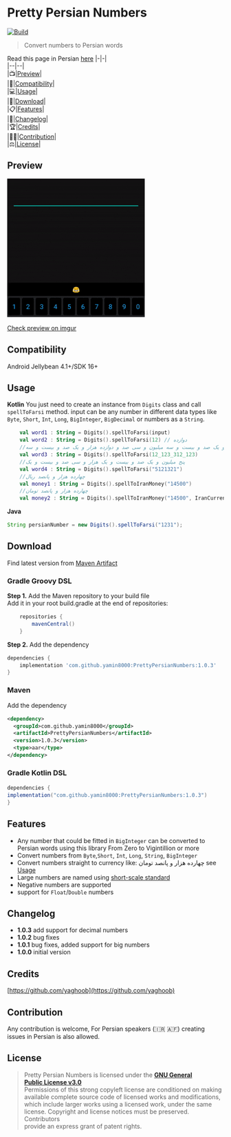 
# Pretty Persian Numbers  
  [![Build](https://api.travis-ci.com/yamin8000/PrettyPersianNumbers.svg?branch=master)](https://travis-ci.com/github/yamin8000/PrettyPersianNumbers)
> Convert numbers to Persian words  

  Read this page in Persian [here](https://github.com/yamin8000/PrettyPersianNumbers/wiki/Readme-Persian)
|-|-|  
|--|--|  
|📺|[Preview](#Preview)|  
|📱|[Compatibility](#Compatibility)|  
|💻|[Usage](#Usage)|  
|📩|[Download](#Download)|  
|📋|[Features](#Features)|  
|🧾|[Changelog](#Changelog)|  
|🏆|[Credits](#Credits)|  
|👨‍💻|[Contribution](#Contribution)|  
|⚖️|[License](#License)|  
  
  
## Preview  
![ScreenShot](/screen.gif)

[Check preview on imgur](https://imgur.com/unZlSke)
## Compatibility  
  Android Jellybean 4.1+/SDK 16+  
## Usage  
**Kotlin**
You just need to create an instance from `Digits` class and call `spellToFarsi` method. input can be any number in different data types like `Byte`, `Short`, `Int`, `Long`, `BigInteger`, `BigDecimal` or numbers as a `String`.
```kotlin
    val word1 : String = Digits().spellToFarsi(input)
    val word2 : String = Digits().spellToFarsi(12) // دوازده
    //دوازده میلیارد و یک صد و بیست و سه میلیون و سی صد و دوازده هزار و یک صد و بیست و سه
    val word3 : String = Digits().spellToFarsi(12_123_312_123)
    //پنج میلیون و یک صد و بیست و یک هزار و سی صد و بیست و یک
    val word4 : String = Digits().spellToFarsi("5121321")
    //چهارده هزار و پانصد ریال
    val money1 : String = Digits().spellToIranMoney("14500")
    //چهارده هزار و پانصد تومان
    val money2 : String = Digits().spellToIranMoney("14500", IranCurrency.TOMAN)
```
**Java**
```java
String persianNumber = new Digits().spellToFarsi("1231");
```
## Download  
Find latest version from [Maven Artifact](https://search.maven.org/artifact/com.github.yamin8000/PrettyPersianNumbers)
### Gradle Groovy DSL 
**Step 1.** Add the Maven repository to your build file  
Add it in your root build.gradle at the end of repositories:  
```groovy
    repositories {  
        mavenCentral()  
    }
```
**Step 2.** Add the dependency  
```groovy  
dependencies {  
    implementation 'com.github.yamin8000:PrettyPersianNumbers:1.0.3'  
}  
```  
### Maven  
 Add the dependency  
```xml
<dependency>
  <groupId>com.github.yamin8000</groupId>
  <artifactId>PrettyPersianNumbers</artifactId>
  <version>1.0.3</version>
  <type>aar</type>
</dependency>  
```  
### Gradle Kotlin DSL
```groovy  
dependencies {  
implementation("com.github.yamin8000:PrettyPersianNumbers:1.0.3")
}  
``` 
## Features  
 - Any number that could be fitted in `BigInteger` can be converted to Persian words using this library From Zero to Vigintillion or more
 - Convert numbers from `Byte`,`Short`, `Int`, `Long`, `String`, `BigInteger`
 - Convert numbers straight to currency like: چهارده هزار و پانصد تومان see [Usage](https://github.com/yamin8000/PrettyPersianNumbers#Usage)
 - Large numbers are named using [short-scale standard](https://en.wikipedia.org/wiki/Long_and_short_scales)
 - Negative numbers are supported
 - support for `Float`/`Double` numbers

## Changelog  

 - **1.0.3** add support for decimal numbers
 - **1.0.2** bug fixes
 - **1.0.1** bug fixes, added support for big numbers
 - **1.0.0** initial version

## Credits  
  [https://github.com/yaghoob](https://github.com/yaghoob)
## Contribution  
Any contribution is welcome, For Persian speakers (:iran: :afghanistan:) creating issues in Persian is also allowed.  
## License  
> Pretty Persian Numbers is licensed under the **[GNU General  
> Public License v3.0](./LICENSE)**  
> Permissions of this strong copyleft license are conditioned on making  
> available complete source code of licensed works and modifications,  
> which include larger works using a licensed work, under the same  
> license. Copyright and license notices must be preserved. Contributors  
> provide an express grant of patent rights.

